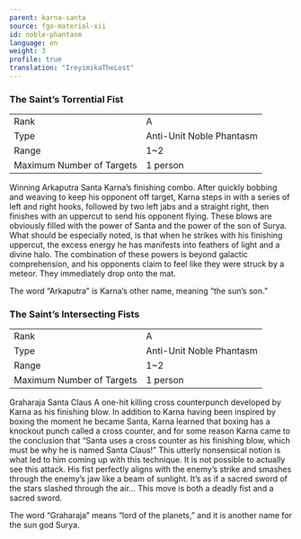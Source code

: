 ```yaml
---
parent: karna-santa
source: fgo-material-xii
id: noble-phantasm
language: en
weight: 3
profile: true
translation: "IreyimikaTheLost"
---
```


### The Saint’s Torrential Fist

<table>
  <tr><td>Rank</td><td>A</td></tr>
  <tr><td>Type</td><td>Anti-Unit Noble Phantasm</td></tr>
  <tr><td>Range</td><td>1~2</td></tr>
  <tr><td>Maximum Number of Targets</td><td>1 person</td></tr>
</table>

Winning Arkaputra
Santa Karna’s finishing combo. After quickly bobbing and weaving to keep his opponent off target, Karna steps in with a series of left and right hooks, followed by two left jabs and a straight right, then finishes with an uppercut to send his opponent flying.
These blows are obviously filled with the power of Santa and the power of the son of Surya. What should be especially noted, is that when he strikes with his finishing uppercut, the excess energy he has manifests into feathers of light and a divine halo. The combination of these powers is beyond galactic comprehension, and his opponents claim to feel like they were struck by a meteor. They immediately drop onto the mat.

The word “Arkaputra” is Karna’s other name, meaning “the sun’s son.”

### The Saint’s Intersecting Fists

<table>
  <tr><td>Rank</td><td>A</td></tr>
  <tr><td>Type</td><td>Anti-Unit Noble Phantasm</td></tr>
  <tr><td>Range</td><td>1~2</td></tr>
  <tr><td>Maximum Number of Targets</td><td>1 person</td></tr>
</table>

Graharaja Santa Claus
A one-hit killing cross counterpunch developed by Karna as his finishing blow. In addition to Karna having been inspired by boxing the moment he became Santa, Karna learned that boxing has a knockout punch called a cross counter, and for some reason Karna came to the conclusion that “Santa uses a cross counter as his finishing blow, which must be why he is named Santa Claus!” This utterly nonsensical notion is what led to him coming up with this technique.
It is not possible to actually see this attack. His fist perfectly aligns with the enemy’s strike and smashes through the enemy’s jaw like a beam of sunlight. It’s as if a sacred sword of the stars slashed through the air… This move is both a deadly fist and a sacred sword.

The word “Graharaja” means “lord of the planets,” and it is another name for the sun god Surya.
